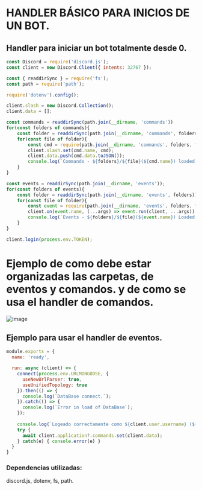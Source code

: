 # HANDLER BÁSICO PARA INICIOS DE UN BOT.

## Handler para iniciar un bot totalmente desde 0. 
```js
const Discord = require('discord.js');
const client = new Discord.Client({ intents: 32767 });

const { readdirSync } = require('fs');
const path = require('path');

require('dotenv').config();

client.slash = new Discord.Collection();
client.data = [];

const commands = readdirSync(path.join(__dirname, 'commands'))
for(const folders of commands){
    const folder = readdirSync(path.join(__dirname, 'commands', folders));
    for(const file of folder){
        const cmd = require(path.join(__dirname, 'commands', folders, file));
        client.slash.set(cmd.name, cmd);
        client.data.push(cmd.data.toJSON());
        console.log(`Commands - ${folders}/${file}(${cmd.name}) loaded`);
    }
}

const events = readdirSync(path.join(__dirname, 'events'));
for(const folders of events){
    const folder = readdirSync(path.join(__dirname, 'events', folders));
    for(const file of folder){
        const event = require(path.join(__dirname, 'events', folders, file));
        client.on(event.name, (...args) => event.run(client, ...args));
        console.log(`Events - ${folders}/${file}(${event.name}) Loaded.`);
    }
}

client.login(process.env.TOKEN);
```

# Ejemplo de como debe estar organizadas las carpetas, de eventos y comandos. y de como se usa el handler de comandos.
![image](https://user-images.githubusercontent.com/64504421/175132259-790fa0b6-d301-413c-a4c9-8e2abb7b4a97.png)

## Ejemplo para usar el handler de eventos.
```js
module.exports = {
  name: 'ready', 

  run: async (client) => {
    connect(process.env.URLMONGOOSE, {
      useNewUrlParser: true,
      useUnifiedTopology: true
    }).then(() => { 
      console.log(`DataBase connect.`); 
    }).catch(() => {
      console.log(`Error in load of DataBase`);
    });
    
    console.log(`Logeado correctamente como ${client.user.username} (${client.user.id})`);
    try {
      await client.application?.commands.set(client.data);
    } catch(e) { console.error(e) }
  }
}
```

### Dependencias utilizadas:
discord.js, dotenv, fs, path.
